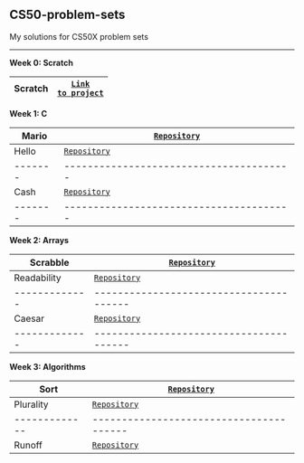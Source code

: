 <h2> CS50-problem-sets</h2>
My solutions for CS50X problem sets

---
<p><b>Week 0: Scratch</b></p>

| Scratch |<code><a href="https://scratch.mit.edu/projects/781040153/" target="blank">Link to project</a></code> |
|---------|------------------------------------------------------------------------------------------------------|

<p><b>Week 1: C</b></p>

| Mario |<code><a href="">Repository</a></code> |
|-------|---------------------------------------|
| Hello |<code><a href="">Repository</a></code> |
|-------|---------------------------------------|
| Cash  |<code><a href="">Repository</a></code> |
|-------|---------------------------------------|

<p><b>Week 2: Arrays</b></p>

| Scrabble    |<code><a href="">Repository</a></code> |
|-------------|---------------------------------------|
| Readability |<code><a href="">Repository</a></code> |
|-------------|---------------------------------------|
| Caesar      |<code><a href="">Repository</a></code> |
|-------------|---------------------------------------|

<p><b>Week 3: Algorithms</b></p>

| Sort        |<code><a href="">Repository</a></code> |
|-------------|---------------------------------------|
| Plurality   |<code><a href="">Repository</a></code> |
|-------------|---------------------------------------|
| Runoff      |<code><a href="">Repository</a></code> |